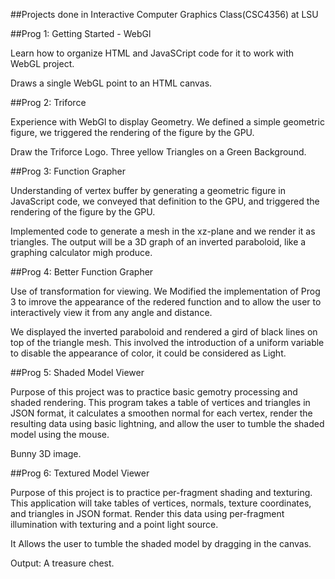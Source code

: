 ##Projects done in Interactive Computer Graphics Class(CSC4356) at LSU

##Prog 1: Getting Started - WebGl

Learn how to organize HTML and JavaSCript code for it to work with WebGL project.

Draws a single WebGL point to an HTML canvas.

##Prog 2: Triforce

Experience with WebGl to display Geometry. We defined a simple geometric figure, we triggered the rendering of the figure by the GPU.

Draw the Triforce Logo. Three yellow Triangles on a Green Background.

##Prog 3: Function Grapher

Understanding of vertex buffer by generating a geometric figure in JavaScript code, we conveyed that definition to the GPU, and triggered the rendering of the figure by the GPU.

Implemented code to generate a mesh in the xz-plane and we render it as triangles. The output will be a 3D graph of an inverted paraboloid, like a graphing calculator migh produce.

##Prog 4: Better Function Grapher

Use of transformation for viewing. We Modified the implementation of Prog 3 to imrove the appearance of the redered function and to allow the user to interactively view it from any angle and distance.

We displayed the inverted paraboloid and rendered a gird of black lines on top of the triangle mesh. This involved the introduction of a uniform variable to disable the appearance of color, it could be considered as Light.

##Prog 5: Shaded Model Viewer

Purpose of this project was to practice basic gemotry processing and shaded rendering. This program takes a table of vertices and triangles in JSON format, it calculates a smoothen normal for each vertex, render the resulting data using basic lightning, and allow the user to tumble the shaded model using the mouse.

Bunny 3D image.

##Prog 6: Textured Model Viewer

Purpose of this project is to practice per-fragment shading and texturing. This application will take tables of vertices, normals, texture coordinates, and triangles in JSON format. Render this data using per-fragment illumination with texturing and a point light source. 

It Allows the user to tumble the shaded model by dragging in the canvas.

Output: A treasure chest. 
